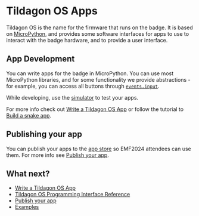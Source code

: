 # Tildagon OS Apps

Tildagon OS is the name for the firmware that runs on the badge. It is based on [MicroPython](https://docs.micropython.org/en/latest/), and provides some software interfaces for apps to use to interact with the badge hardware, and to provide a user interface.

## App Development

You can write apps for the badge in MicroPython. You can use most MicroPython libraries, and for some functionality we provide abstractions - for example, you can access all buttons through [`events.input`](./reference/badge-hardware.md#buttons).

While developing, use the [simulator](./simulate.md) to test your apps.

For more info check out [Write a Tildagon OS App][app-getting-started] or follow the tutorial to [Build a snake app](./examples/snake.md).

## Publishing your app

You can publish your apps to the [app store](https://apps.badge.emfcamp.org/) so EMF2024 attendees can use them. For more info see [Publish your app](publish.md).

[simulator]: https://github.com/emfcamp/badge-2024-software/tree/main/sim
[app-getting-started]: ./development.md

## What next?

<div class="grid cards" markdown>

- [Write a Tildagon OS App](./development.md)
- [Tildagon OS Programming Interface Reference](./reference/reference.md)
- [Publish your app](./publish.md)
- [Examples](./examples/examples.md)

</div>
